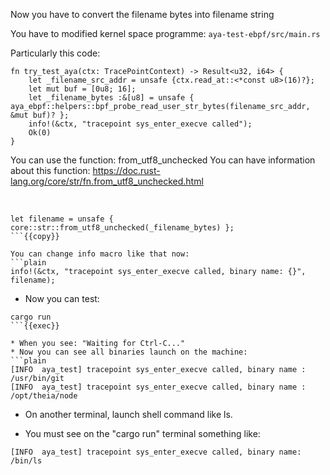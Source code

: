 Now you have to convert the filename bytes into filename string

You have to modified kernel space programme: `aya-test-ebpf/src/main.rs`

Particularly this code:
```plain
fn try_test_aya(ctx: TracePointContext) -> Result<u32, i64> {
    let _filename_src_addr = unsafe {ctx.read_at::<*const u8>(16)?};
    let mut buf = [0u8; 16];
    let _filename_bytes :&[u8] = unsafe { aya_ebpf::helpers::bpf_probe_read_user_str_bytes(filename_src_addr, &mut buf)? };
    info!(&ctx, "tracepoint sys_enter_execve called");
    Ok(0)
}
```

You can use the function: from_utf8_unchecked
You can have information about this function: https://doc.rust-lang.org/core/str/fn.from_utf8_unchecked.html

<br>

```plain
let filename = unsafe { core::str::from_utf8_unchecked(_filename_bytes) };
```{{copy}}

You can change info macro like that now:
```plain
info!(&ctx, "tracepoint sys_enter_execve called, binary name: {}", filename);
```

* Now you can test:

```plain
cargo run
```{{exec}}

* When you see: "Waiting for Ctrl-C..."
* Now you can see all binaries launch on the machine:
```plain
[INFO  aya_test] tracepoint sys_enter_execve called, binary name : /usr/bin/git
[INFO  aya_test] tracepoint sys_enter_execve called, binary name : /opt/theia/node
```
* On another terminal, launch shell command like ls.

* You must see on the "cargo run" terminal something like:
```plain
[INFO  aya_test] tracepoint sys_enter_execve called, binary name: /bin/ls
```
